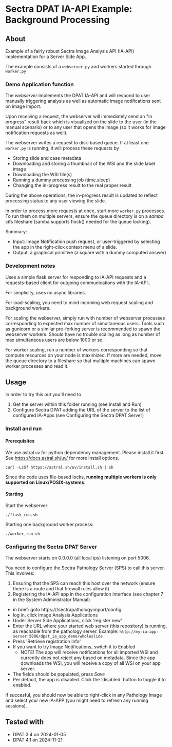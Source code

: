 # Sectra DPAT IA-API Example: Background Processing

## About
Example of a fairly robust Sectra Image Analysis API (IA-API) implementation for a Server Side App.

The example consists of a `webserver.py` and workers started through `worker.py`

### Demo Application function
The *webserver* implements the DPAT IA-API and will respond to user manually triggering analysis as well as automatic image notifications sent on image import.

Upon receiving a request, the webserver will immediately send an "in progress" result back which is visualized on the slide to the user (in the manual scenario) or to any user that opens the image (so it works for image notification requests as well).

The webserver writes a request to disk-based queue. If at least one `worker.py` is running, it will process these requests by

- Storing slide and case metadata
- Downloading and storing a thumbnail of the WSI and the slide label image
- Downloading the WSI file(s)
- Running a dummy processing job (time.sleep)
- Changing the in-progress result to the real proper result

During the above operations, the in-progress result is updated to reflect processing status to any user viewing the slide.

In order to process more requests at once, start more `worker.py` processes. To run them on multiple servers, ensure the queue directory is on a *samba* cifs fileshare (samba supports flock() needed for the queue locking).

Summary:

- Input: Image Notification push request, or user-triggered by selecting the app in the right-click context menu of a slide.
- Output: a graphical primitive (a square with a dummy computed answer)

### Development notes
Uses a simple flask server for responding to IA-API requests and a requests-based client for outgoing communications with the IA-API..

For simplicity, uses no async libraries.

For load-scaling, you need to mind incoming web request scaling and background workers.

For scaling the webserver, simply run with number of webserver processes corresponding to expected max number of simultaneous users. Tools such as gunicorn or a similar pre-forking server is recommended to spawn the webserver workers.
Should have no trouble scaling as long as number of max simultaneous users are below 1000 or so.

For worker scaling, run a number of workers corresponding so that compute resources on your node is maximized. If more are needed,
move the queue directory to a fileshare so that multiple machines can spawn worker processes and read it.

## Usage

In order to try this out you'll need to

1. Get the server within this folder running (see Install and Run)
2. Configure Sectra DPAT adding the URL of the server to the list of configured IA-Apps (see Configuring the Sectra DPAT Server)

### Install and run

#### Prerequisites
We use astral `uv` for python dependency management. Please install it first. See https://docs.astral.sh/uv/ for more install options.

```
curl -LsSf https://astral.sh/uv/install.sh | sh
```

Since the code uses file-based locks, **running multiple workers is only supported on Linux/POSIX-systems**.

#### Starting
Start the webserver:

```
./flask_run.sh
```

Starting one background worker process:

```
./worker_run.sh
```

### Configuring the Sectra DPAT Server

The webserver starts on 0.0.0.0 (all local ips) listening on port 5006.

You need to configure the Sectra Pathology Server (SPS) to call this server. This involves:

1. Ensuring that the SPS can reach this host over the network (ensure there is a route and that firewall rules allow it)
2. Registering the IA-API app in the configuration interface (see chapter 7 in the System Administrator Manual)
  - in brief: goto https://<pathologyserver>/sectrapathologyimport/config
  - log in, click Image Analysis Applications
  - Under Server Side Applications, click 'register new'
  - Enter the URL where your started web server (this repository) is running, as reachable from the pathology server. Example: `http://my-ia-app-server:5006/dpat_ia_app_demo/wholeslide`
  - Press 'Retrieve registration Info'
  - If you want to try Image Notifications, switch it to Enabled
    - NOTE! The app will receive notifications for all imported WSI and currently does not reject any based on metadata. Since the app downloads the WSI, you will receive a copy of all WSI on your app server.
  - The fields should be populated, press *Save*
  - Per default, the app is disabled. Click the 'disabled' button to toggle it to enabled.

If succesful, you should now be able to right-click in any Pathology Image and select your new IA-APP (you might need to refresh any running sessions).

## Tested with

- DPAT 3.4 on 2024-01-05
- DPAT 4.1 on 2024-11-21
